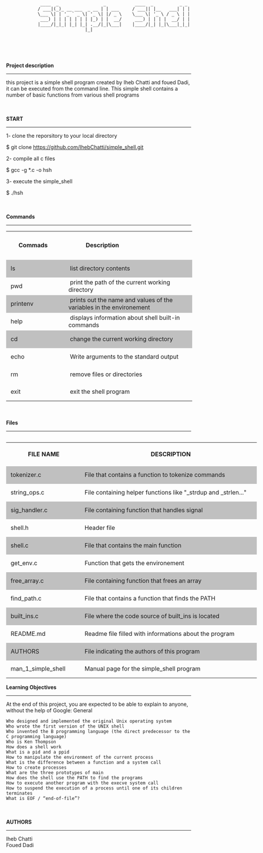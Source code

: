 ```
 			 ____  _                 _       	 ____  _    	  _ _ 
			/ ___|(_)_ __ ___  _ __ | | ___  	/ ___|| |__   ___| | |
			\___ \| | '_ ` _ \| '_ \| |/ _ \ 	\___ \| '_ \ / _ \ | |
			 ___) | | | | | | | |_) | |  __/ 	 ___) | | | |  __/ | |
			|____/|_|_| |_| |_| .__/|_|\___| 	|____/|_| |_|\___|_|_|
			                  |_|                                  

```
<br>
<br>
<br>
<br>
<strong>Project description</strong>

<hr>

this project is a simple shell program created by Iheb Chatti and foued Dadi, it can be executed from the command line. This simple shell contains a number of basic functions from various shell programs
<br>
<br>
<br>

<strong>START</strong>

<hr>

1- clone the reporsitory to your local directory

$ git clone https://github.com/IhebChatti/simple_shell.git

2- compile all c files

$ gcc -g *.c -o hsh

3- execute the simple_shell

$ ./hsh
<br>
<br>
<br>

<strong> Commands </strong>

<hr>


<table style="width: 507px;">
<tbody>
<tr style="height: 77px;">
<td style="width: 188px; height: 77px;">&nbsp; &nbsp; &nbsp;<strong>&nbsp;Commads</strong></td>
<td style="width: 494px; height: 77px;">&nbsp; &nbsp; &nbsp; &nbsp; &nbsp; &nbsp;<strong>Description</strong></td>
</tr>
<tr style="height: 48px;background-color:#C0C0C0">
<td style="width: 188px; height: 48px;">&nbsp;ls</td>
<td style="width: 494px; height: 48px;">&nbsp;list directory contents</td>
</tr>
<tr style="height: 48px;">
<td style="width: 188px; height: 48px;">&nbsp;pwd</td>
<td style="width: 494px; height: 48px;">&nbsp;print the path of the current working directory</td>
</tr>
<tr style="height: 48px;background-color:#C0C0C0">
<td style="width: 137px; height: 48px;">&nbsp;printenv</td>
<td style="width: 369px; height: 48px;">&nbsp;prints out the name and values of the variables in the environement</td>
</tr>
<tr style="height: 48px;">
<td style="width: 137px; height: 48px;">&nbsp;help</td>
<td style="width: 369px; height: 48px;">&nbsp;displays information about shell built-in commands</td>
</tr>
<tr style="height: 48px;background-color:#C0C0C0">
<td style="width: 137px; height: 48px;">&nbsp;cd</td>
<td style="width: 369px; height: 48px;">&nbsp;change the current working directory</td>
</tr>
<tr style="height: 48px;">
<td style="width: 137px; height: 48px;">&nbsp;echo</td>
<td style="width: 369px; height: 48px;">&nbsp;Write arguments to the standard output</td>
</tr>
<tr style="height: 48px;">
<td style="width: 137px; height: 48px;">&nbsp;rm</td>
<td style="width: 369px; height: 48px;">&nbsp;remove files or directories</td>
</tr>
<tr style="height: 48px;">
<td style="width: 137px; height: 48px;">&nbsp;exit</td>
<td style="width: 369px; height: 48px;">&nbsp;exit the shell program</td>
</tr>
</tbody>
</table>
<br>
<br>
<strong> Files </strong>

<hr>


<table style="width: 683px; float: left;">
<tbody>
<tr style="height: 64px;">
<td style="width: 188px; height: 64px;">&nbsp; &nbsp; &nbsp; &nbsp; &nbsp; &nbsp; <strong>FILE NAME</strong>&nbsp;</td>
<td style="width: 494px; height: 64px;">&nbsp; &nbsp; &nbsp; &nbsp; &nbsp; &nbsp; &nbsp; &nbsp; &nbsp; &nbsp; &nbsp; &nbsp; &nbsp; &nbsp; &nbsp; &nbsp; &nbsp; &nbsp; &nbsp; &nbsp; &nbsp; &nbsp;<strong>DESCRIPTION</strong></td>
</tr>
<tr style="height: 48px;background-color:#C0C0C0">
<td style="width: 188px; height: 48px;">&nbsp;tokenizer.c</td>
<td style="width: 494px; height: 48px;">&nbsp;File that contains a function to tokenize commands</td>
</tr>
<tr style="height: 48px;">
<td style="width: 188px; height: 48px;">&nbsp;string_ops.c</td>
<td style="width: 494px; height: 48px;">&nbsp;File containing helper functions like "_strdup and _strlen..."</td>
</tr>
<tr style="height: 48px;background-color:#C0C0C0">
<td style="width: 188px; height: 48px;">&nbsp;sig_handler.c</td>
<td style="width: 494px; height: 48px;">&nbsp;File containing function that handles signal</td>
</tr>
<tr style="height: 48px;">
<td style="width: 188px; height: 48px;">&nbsp;shell.h&nbsp;</td>
<td style="width: 494px; height: 48px;">&nbsp;Header file&nbsp;</td>
</tr>
<tr style="height: 48px;background-color:#C0C0C0">
<td style="width: 188px; height: 48px;">&nbsp;shell.c</td>
<td style="width: 494px; height: 48px;">&nbsp;File that contains the main function&nbsp;</td>
</tr>
<tr style="height: 48px;">
<td style="width: 188px; height: 48px;">&nbsp;get_env.c</td>
<td style="width: 494px; height: 48px;">&nbsp;Function that gets the environement&nbsp;&nbsp;</td>
</tr>
<tr style="height: 48px;background-color:#C0C0C0">
<td style="width: 188px; height: 48px;">&nbsp;free_array.c</td>
<td style="width: 494px; height: 48px;">&nbsp;File containing function that frees an array</td>
</tr>
<tr style="height: 48px;">
<td style="width: 188px; height: 48px;">&nbsp;find_path.c</td>
<td style="width: 494px; height: 48px;">&nbsp;File that contains a function that finds the PATH</td>
</tr>
<tr style="height: 48px;background-color:#C0C0C0">
<td style="width: 188px; height: 48px;">&nbsp;built_ins.c</td>
<td style="width: 494px; height: 48px;">&nbsp;File where the code source of built_ins is located</td>
</tr>
<tr style="height: 48px;">
<td style="width: 188px; height: 48px;">&nbsp;README.md</td>
<td style="width: 494px; height: 48px;">&nbsp;Readme file filled with informations about the program</td>
</tr>
<tr style="height: 48px;background-color:#C0C0C0">
<td style="width: 188px; height: 48px;">&nbsp;AUTHORS</td>
<td style="width: 494px; height: 48px;">&nbsp;File indicating the authors of this program&nbsp;</td>
</tr>
<tr style="height: 48px;">
<td style="width: 188px; height: 48px;">&nbsp;man_1_simple_shell</td>
<td style="width: 494px; height: 48px;">&nbsp;Manual page for the simple_shell program</td>
</tr>
</tbody>
</table>
<br>
<br>
<strong> Learning Objectives </strong>

<hr>

At the end of this project, you are expected to be able to explain to anyone, without the help of Google:
General

    Who designed and implemented the original Unix operating system
    Who wrote the first version of the UNIX shell
    Who invented the B programming language (the direct predecessor to the C programming language)
    Who is Ken Thompson
    How does a shell work
    What is a pid and a ppid
    How to manipulate the environment of the current process
    What is the difference between a function and a system call
    How to create processes
    What are the three prototypes of main
    How does the shell use the PATH to find the programs
    How to execute another program with the execve system call
    How to suspend the execution of a process until one of its children terminates
    What is EOF / “end-of-file”?
<br>
<br>
<strong>AUTHORS</strong>

<hr>

Iheb Chatti<br/>
Foued Dadi